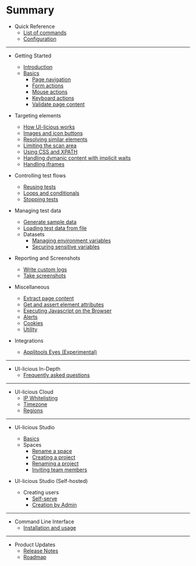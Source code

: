 # Summary

* Quick Reference
	* [List of commands](scripting/list_of_commands.md)
	* [Configuration](scripting/config.md)

---

* Getting Started
    * [Introduction](README.md)
	* [Basics](scripting/basic_commands.md)
		* [Page navigation](scripting/navigation.md)
		* [Form actions](scripting/form_input.md)
		* [Mouse actions](scripting/mouse.md)
		* [Keyboard actions](scripting/keyboard.md)
		* [Validate page content](scripting/assertion.md)
	
* Targeting elements
	* [How UI-licious works](concepts/targeting.md#how-ui-licious-works)
	* [Images and icon buttons](concepts/targeting.md#targeting-graphical-elements)
	* [Resolving similar elements](concepts/targeting.md#resolving-similar-elements)
	* [Limiting the scan area](concepts/targeting.md#limiting-the-scan-area)
	* [Using CSS and XPATH](concepts/targeting.md#using-css--xpath-selectors)
	* [Handling dymanic content with implicit waits](todo.md)
	* [Handling iframes](scripting/ui_context.md#handling-iframes)

* Controlling test flows
	* [Reusing tests](scripting/sequence.md#testrun)
	* [Loops and conditionals](scripting/javascript.md)
	* [Stopping tests](scripting/sequence.md#teststop)

* Managing test data
	* [Generate sample data](scripting/sample.md)
	* [Loading test data from file](scripting/load_data_from_file.md)
	* Datasets
		* [Managing environment variables](scripting/datasets.md)
		* [Securing sensitive variables](scripting/datasets.md#securing-sensitive-test-data)

* Reporting and Screenshots
	* [Write custom logs](scripting/logging.md)
	* [Take screenshots](scripting/screenshot.md)

* Miscellaneous 
	* [Extract page content](scripting/extract.md)
	* [Get and assert element attributes](scripting/element_attributes.md)
	* [Executing Javascript on the Browser](scripting/executing-javascript.md)
	* [Alerts](scripting/alerts.md)
	* [Cookies](scripting/cookies.md)
	* [Utility](scripting/utility.md)

* Integrations
	* [Applitools Eyes (Experimental)](integration/applitools.md)

---

* UI-licious In-Depth
	* [Frequently asked questions](faqs.md)

---

* UI-licious Cloud
	* [IP Whitelisting](grid/ip_whitelisting.md)
	* [Timezone](grid/timezone.md)
	* [Regions](todos.md)

---

* UI-licious Studio
  * [Basics](administration/web-studio-navigation.md)
  * Spaces
	* [Rename a space](administration/space-rename.md)
	* [Creating a project](administration/project-administration.md)
	* [Renaming a project](administration/project-rename.md)
	* [Inviting team members](administration/space-administration.md)

* UI-licious Studio (Self-hosted)
	* Creating users
		* [Self-serve](administration/on-prem-signup.md)
		* [Creation by Admin](administration/admin-signup.md)
    
---

* Command Line Interface
	* [Installation and usage](https://github.com/uilicious/uilicious-cli)

---

* Product Updates
	* [Release Notes](release_notes.md)
    * [Roadmap](https://trello.com/b/G80eoZU3)
